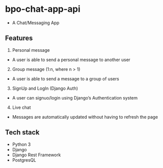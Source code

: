 # bpo-chat-app-api
- A Chat/Messaging App 

## Features
1. Personal message
- A user is able to send a personal message to another user
2. Group message​ (1:n, where n > 1)
- A user is able to send a message to a group of users
3. SignUp and LogIn​ (Django Auth)
- A user can signuo/login using Django’s Authentication system
4. Live chat
- Messages are automatically updated without having to refresh the page

## Tech stack
- Python 3
- Django
- Django Rest Framework
- PostgresQL
